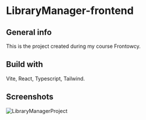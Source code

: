 # LibraryManager-frontend

## General info

This is the project created during my course Frontowcy.

## Build with

Vite, React, Typescript, Tailwind.

## Screenshots
![LibraryManagerProject](https://github.com/user-attachments/assets/061dcedf-3480-4d02-93d8-3b8441829816)
